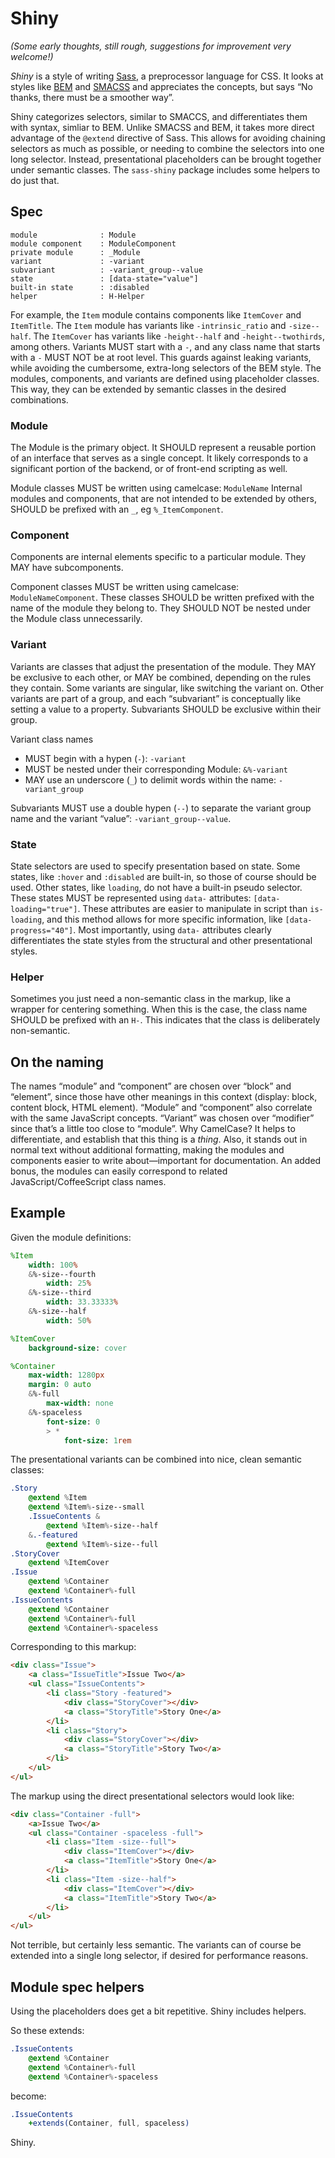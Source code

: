 # Shiny

*(Some early thoughts, still rough, suggestions for improvement very welcome!)*

*Shiny* is a style of writing [Sass](http://sass-lang.com), a preprocessor language for CSS. It looks at styles like [BEM](http://csswizardry.com/2013/01/mindbemding-getting-your-head-round-bem-syntax/) and [SMACSS](http://smacss.com) and appreciates the concepts, but says “No thanks, there must be a smoother way”.

Shiny categorizes selectors, similar to SMACCS, and differentiates them with syntax, simliar to BEM. Unlike SMACSS and BEM, it takes more direct advantage of the `@extend` directive of Sass. This allows for avoiding chaining selectors as much as possible, or needing to combine the selectors into one long selector. Instead, presentational placeholders can be brought together under semantic classes. The `sass-shiny` package includes some helpers to do just that.

## Spec

    module              : Module
    module component    : ModuleComponent
    private module      : _Module
    variant             : -variant
    subvariant          : -variant_group--value
    state               : [data-state="value"]
    built-in state      : :disabled
    helper              : H-Helper

For example, the `Item` module contains components like `ItemCover` and `ItemTitle`. The `Item` module has variants like `-intrinsic_ratio` and `-size--half`. The `ItemCover` has variants like `-height--half` and `-height--twothirds`, among others. Variants MUST start with a `-`, and any class name that starts with a `-` MUST NOT be at root level. This guards against leaking variants, while avoiding the cumbersome, extra-long selectors of the BEM style. The modules, components, and variants are defined using placeholder classes. This way, they can be extended by semantic classes in the desired combinations. 

### Module

The Module is the primary object. It SHOULD represent a reusable portion of an interface that serves as a single concept. It likely corresponds to a significant portion of the backend, or of front-end scripting as well.

Module classes MUST be written using camelcase: `ModuleName`
Internal modules and components, that are not intended to be extended by others, SHOULD be prefixed with an `_`, eg `%_ItemComponent`. 

### Component

Components are internal elements specific to a particular module. They MAY have subcomponents.

Component classes MUST be written using camelcase: `ModuleNameComponent`. These classes SHOULD be written prefixed with the name of the module they belong to. They SHOULD NOT be nested under the Module class unnecessarily.

### Variant

Variants are classes that adjust the presentation of the module. They MAY be exclusive to each other, or MAY be combined, depending on the rules they contain. Some variants are singular, like switching the variant on. Other variants are part of a group, and each “subvariant” is conceptually like setting a value to a property. Subvariants SHOULD be exclusive within their group.

Variant class names

* MUST begin with a hypen (`-`): `-variant`
* MUST be nested under their corresponding Module: `&%-variant`
* MAY use an underscore (`_`) to delimit words within the name: `-variant_group`

Subvariants MUST use a double hypen (`--`) to separate the variant group name and the variant “value”: `-variant_group--value`.

### State

State selectors are used to specify presentation based on state. Some states, like `:hover` and `:disabled` are built-in, so those of course should be used. Other states, like `loading`, do not have a built-in pseudo selector. These states MUST be represented using `data-` attributes: `[data-loading="true"]`. These attributes are easier to manipulate in script than `is-loading`, and this method allows for more specific information, like `[data-progress="40"]`. Most importantly, using `data-` attributes clearly differentiates the state styles from the structural and other presentational styles.

### Helper

Sometimes you just need a non-semantic class in the markup, like a wrapper for centering something. When this is the case, the class name SHOULD be prefixed with an `H-`. This indicates that the class is deliberately non-semantic.


## On the naming

The names “module” and “component” are chosen over “block” and “element”, since those have other meanings in this context (display: block, content block, HTML element). “Module” and “component” also correlate with the same JavaScript concepts. “Variant” was chosen over “modifier” since that’s a little too close to “module”. Why CamelCase? It helps to differentiate, and establish that this thing is a *thing*. Also, it stands out in normal text without additional formatting, making the modules and components easier to write about—important for documentation. An added bonus, the modules can easily correspond to related JavaScript/CoffeeScript class names.

## Example

Given the module definitions:

```sass
%Item
    width: 100%
    &%-size--fourth
        width: 25%
    &%-size--third
        width: 33.33333%
    &%-size--half
        width: 50%

%ItemCover
    background-size: cover

%Container
    max-width: 1280px
    margin: 0 auto
    &%-full
        max-width: none
    &%-spaceless
        font-size: 0
        > *
            font-size: 1rem
```

The presentational variants can be combined into nice, clean semantic classes:

```sass
.Story
    @extend %Item
    @extend %Item%-size--small
    .IssueContents &
        @extend %Item%-size--half
    &.-featured
        @extend %Item%-size--full
.StoryCover
    @extend %ItemCover
.Issue
    @extend %Container
    @extend %Container%-full
.IssueContents
    @extend %Container
    @extend %Container%-full
    @extend %Container%-spaceless
```

Corresponding to this markup:

```html
<div class="Issue">
    <a class="IssueTitle">Issue Two</a>
    <ul class="IssueContents">
        <li class="Story -featured">
            <div class="StoryCover"></div>
            <a class="StoryTitle">Story One</a>
        </li>
        <li class="Story">
            <div class="StoryCover"></div>
            <a class="StoryTitle">Story Two</a>
        </li>
    </ul>
</ul>
```

The markup using the direct presentational selectors would look like:

```html
<div class="Container -full">
    <a>Issue Two</a>
    <ul class="Container -spaceless -full">
        <li class="Item -size--full">
            <div class="ItemCover"></div>
            <a class="ItemTitle">Story One</a>
        </li>
        <li class="Item -size--half">
            <div class="ItemCover"></div>
            <a class="ItemTitle">Story Two</a>
        </li>
    </ul>
</ul>
```

Not terrible, but certainly less semantic. The variants can of course be extended into a single long selector, if desired for performance reasons.


## Module spec helpers
Using the placeholders does get a bit repetitive. Shiny includes helpers.

So these extends:
```sass
.IssueContents
    @extend %Container
    @extend %Container%-full
    @extend %Container%-spaceless
```

become:
```sass
.IssueContents
    +extends(Container, full, spaceless)
```


Shiny.


